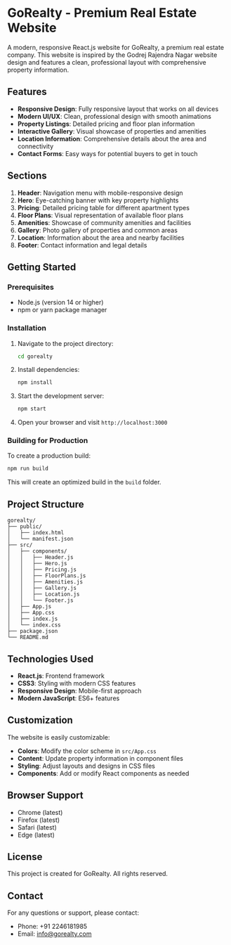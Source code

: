 # GoRealty - Premium Real Estate Website

A modern, responsive React.js website for GoRealty, a premium real estate company. This website is inspired by the Godrej Rajendra Nagar website design and features a clean, professional layout with comprehensive property information.

## Features

- **Responsive Design**: Fully responsive layout that works on all devices
- **Modern UI/UX**: Clean, professional design with smooth animations
- **Property Listings**: Detailed pricing and floor plan information
- **Interactive Gallery**: Visual showcase of properties and amenities
- **Location Information**: Comprehensive details about the area and connectivity
- **Contact Forms**: Easy ways for potential buyers to get in touch

## Sections

1. **Header**: Navigation menu with mobile-responsive design
2. **Hero**: Eye-catching banner with key property highlights
3. **Pricing**: Detailed pricing table for different apartment types
4. **Floor Plans**: Visual representation of available floor plans
5. **Amenities**: Showcase of community amenities and facilities
6. **Gallery**: Photo gallery of properties and common areas
7. **Location**: Information about the area and nearby facilities
8. **Footer**: Contact information and legal details

## Getting Started

### Prerequisites

- Node.js (version 14 or higher)
- npm or yarn package manager

### Installation

1. Navigate to the project directory:
   ```bash
   cd gorealty
   ```

2. Install dependencies:
   ```bash
   npm install
   ```

3. Start the development server:
   ```bash
   npm start
   ```

4. Open your browser and visit `http://localhost:3000`

### Building for Production

To create a production build:

```bash
npm run build
```

This will create an optimized build in the `build` folder.

## Project Structure

```
gorealty/
├── public/
│   ├── index.html
│   └── manifest.json
├── src/
│   ├── components/
│   │   ├── Header.js
│   │   ├── Hero.js
│   │   ├── Pricing.js
│   │   ├── FloorPlans.js
│   │   ├── Amenities.js
│   │   ├── Gallery.js
│   │   ├── Location.js
│   │   └── Footer.js
│   ├── App.js
│   ├── App.css
│   ├── index.js
│   └── index.css
├── package.json
└── README.md
```

## Technologies Used

- **React.js**: Frontend framework
- **CSS3**: Styling with modern CSS features
- **Responsive Design**: Mobile-first approach
- **Modern JavaScript**: ES6+ features

## Customization

The website is easily customizable:

- **Colors**: Modify the color scheme in `src/App.css`
- **Content**: Update property information in component files
- **Styling**: Adjust layouts and designs in CSS files
- **Components**: Add or modify React components as needed

## Browser Support

- Chrome (latest)
- Firefox (latest)
- Safari (latest)
- Edge (latest)

## License

This project is created for GoRealty. All rights reserved.

## Contact

For any questions or support, please contact:
- Phone: +91 2246181985
- Email: info@gorealty.com
